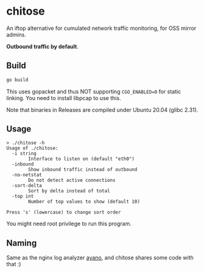 # chitose

An iftop alternative for cumulated network traffic monitoring, for OSS mirror admins.

**Outbound traffic by default**.

## Build

```bash
go build
```

This uses gopacket and thus NOT supporting `CGO_ENABLED=0` for static linking.
You need to install libpcap to use this.

Note that binaries in Releases are compiled under Ubuntu 20.04 (glibc 2.31).

## Usage

```console
> ./chitose -h
Usage of ./chitose:
  -i string
        Interface to listen on (default "eth0")
  -inbound
        Show inbound traffic instead of outbound
  -no-netstat
        Do not detect active connections
  -sort-delta
        Sort by delta instead of total
  -top int
        Number of top values to show (default 10)

Press 's' (lowercase) to change sort order
```

You might need root privilege to run this program.

## Naming

Same as the nginx log analyzer [ayano](https://github.com/taoky/ayano),
and chitose shares some code with that :)

